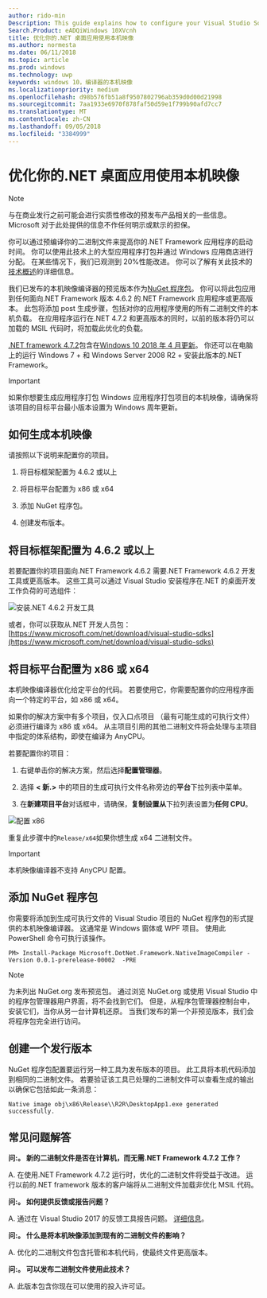 ```yaml
---
author: rido-min
Description: This guide explains how to configure your Visual Studio Solution to optimize the application binaries with native images.
Search.Product: eADQiWindows 10XVcnh
title: 优化你的.NET 桌面应用使用本机映像
ms.author: normesta
ms.date: 06/11/2018
ms.topic: article
ms.prod: windows
ms.technology: uwp
keywords: windows 10，编译器的本机映像
ms.localizationpriority: medium
ms.openlocfilehash: d98b576fb51a8f9507802796ab359d0d00d21998
ms.sourcegitcommit: 7aa1933e6970f878faf50d59e1f799b90afd7cc7
ms.translationtype: MT
ms.contentlocale: zh-CN
ms.lasthandoff: 09/05/2018
ms.locfileid: "3384999"
---
```

# <a name="optimize-your-net-desktop-apps-with-native-images"></a>优化你的.NET 桌面应用使用本机映像

> [!NOTE]
> 与在商业发行之前可能会进行实质性修改的预发布产品相关的一些信息。 Microsoft 对于此处提供的信息不作任何明示或默示的担保。

你可以通过预编译你的二进制文件来提高你的.NET Framework 应用程序的启动时间。 你可以使用此技术上的大型应用程序打包并通过 Windows 应用商店进行分配。 在某些情况下，我们已观测到 20%性能改进。 你可以了解有关此技术的[技术概述](https://github.com/dotnet/coreclr/blob/master/Documentation/botr/readytorun-overview.md)的详细信息。

我们已发布的本机映像编译器的预览版本作为[NuGet 程序包](https://www.nuget.org/packages/Microsoft.DotNet.Framework.NativeImageCompiler)。 你可以将此包应用到任何面向.NET Framework 版本 4.6.2 的.NET Framework 应用程序或更高版本。 此包将添加 post 生成步骤，包括对你的应用程序使用的所有二进制文件的本机负载。 在应用程序运行在.NET 4.7.2 和更高版本的同时，以前的版本将仍可以加载的 MSIL 代码时，将加载此优化的负载。

[.NET framework 4.7.2](https://blogs.msdn.microsoft.com/dotnet/2018/04/30/announcing-the-net-framework-4-7-2/)包含在[Windows 10 2018 年 4 月更新](https://blogs.windows.com/windowsexperience/2018/04/30/how-to-get-the-windows-10-april-2018-update/)。 你还可以在电脑上的运行 Windows 7 + 和 Windows Server 2008 R2 + 安装此版本的.NET Framework。

> [!IMPORTANT]
> 如果你想要生成应用程序打包 Windows 应用程序打包项目的本机映像，请确保将该项目的目标平台最小版本设置为 Windows 周年更新。

## <a name="how-to-produce-native-images"></a>如何生成本机映像

请按照以下说明来配置你的项目。

1. 将目标框架配置为 4.6.2 或以上

2. 将目标平台配置为 x86 或 x64 

3. 添加 NuGet 程序包。

4. 创建发布版本。

## <a name="configure-the-target-framework-as-462-or-above"></a>将目标框架配置为 4.6.2 或以上

若要配置你的项目面向.NET Framework 4.6.2 需要.NET Framework 4.6.2 开发工具或更高版本。 这些工具可以通过 Visual Studio 安装程序在.NET 的桌面开发工作负荷的可选组件：

![安装.NET 4.6.2 开发工具](images/desktop-to-uwp/install-4.6.2-devpack.png)

或者，你可以获取从.NET 开发人员包：[https://www.microsoft.com/net/download/visual-studio-sdks](https://www.microsoft.com/net/download/visual-studio-sdks)

## <a name="configure-the-target-platform-as-x86-or-x64"></a>将目标平台配置为 x86 或 x64

本机映像编译器优化给定平台的代码。 若要使用它，你需要配置你的应用程序面向一个特定的平台，如 x86 或 x64。

如果你的解决方案中有多个项目，仅入口点项目 （最有可能生成的可执行文件） 必须进行编译为 x86 或 x64。 从主项目引用的其他二进制文件将会处理与主项目中指定的体系结构，即使在编译为 AnyCPU。

若要配置你的项目：

1. 右键单击你的解决方案，然后选择**配置管理器**。

2. 选择 **< 新.>** 中的项目的生成可执行文件名称旁边的**平台**下拉列表中菜单。

3. 在**新建项目平台**对话框中，请确保，**复制设置从**下拉列表设置为**任何 CPU**。

![配置 x86](images/desktop-to-uwp/configure-x86.png)

重复此步骤中的`Release/x64`如果你想生成 x64 二进制文件。

>[!IMPORTANT]
> 本机映像编译器不支持 AnyCPU 配置。

## <a name="add-the-nuget-packages"></a>添加 NuGet 程序包

你需要将添加到生成可执行文件的 Visual Studio 项目的 NuGet 程序包的形式提供的本机映像编译器。 这通常是 Windows 窗体或 WPF 项目。 使用此 PowerShell 命令可执行该操作。

```PS
PM> Install-Package Microsoft.DotNet.Framework.NativeImageCompiler -Version 0.0.1-prerelease-00002  -PRE
```

> [!NOTE]
> 为未列出 NuGet.org 发布预览包。 通过浏览 NuGet.org 或使用 Visual Studio 中的程序包管理器用户界面，将不会找到它们。 但是，从程序包管理器控制台中，安装它们，当你从另一台计算机还原。 当我们发布的第一个非预览版本，我们会将程序包完全进行访问。

## <a name="create-a-release-build"></a>创建一个发行版本

NuGet 程序包配置要运行另一种工具为发布版本的项目。 此工具将本机代码添加到相同的二进制文件。
若要验证该工具已处理的二进制文件可以查看生成的输出以确保它包括如此一条消息：

```
Native image obj\x86\Release\\R2R\DesktopApp1.exe generated successfully.
```

## <a name="faq"></a>常见问题解答

**问:。 新的二进制文件是否在计算机，而无需.NET Framework 4.7.2 工作？**

A. 在使用.NET Framework 4.7.2 运行时，优化的二进制文件将受益于改进。 运行以前的.NET framework 版本的客户端将从二进制文件加载非优化 MSIL 代码。

**问:。 如何提供反馈或报告问题？**

A. 通过在 Visual Studio 2017 的反馈工具报告问题。 [详细信息](https://docs.microsoft.com/visualstudio/ide/how-to-report-a-problem-with-visual-studio-2017)。

**问:。 什么是将本机映像添加到现有的二进制文件的影响？**

A. 优化的二进制文件包含托管和本机代码，使最终文件更高版本。

**问:。 可以发布二进制文件使用此技术？**

A. 此版本包含你现在可以使用的投入许可证。
